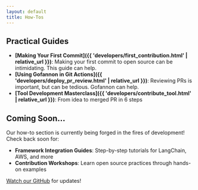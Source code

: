 ```yaml
---  
layout: default  
title: How-Tos
---  
```


## Practical Guides
- **[Making Your First Commit]({{ 'developers/first_contribution.html' | relative_url }})**: Making your first commit to open source can be intimidating. This guide can help.
- **[Using Gofannon in Git Actions]({{ 'developers/deploy_pr_review.html' | relative_url }})**: Reviewing PRs is important, but can be tedious. Gofannon can help.
- **[Tool Development Masterclass]({{ 'developers/contribute_tool.html' | relative_url }})**: From idea to merged PR in 6 steps


## Coming Soon...

Our how-to section is currently being forged in the fires of development! Check back soon for:

- **Framework Integration Guides**: Step-by-step tutorials for LangChain, AWS, and more
- **Contribution Workshops**: Learn open source practices through hands-on examples

[Watch our GitHub](https://github.com/The-AI-Alliance/gofannon) for updates!  